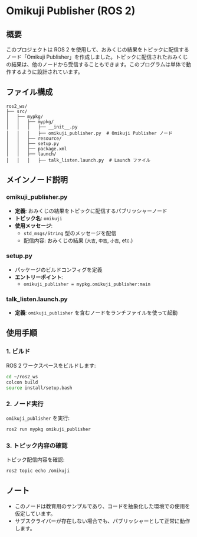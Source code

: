 # Omikuji Publisher (ROS 2)

## 概要
このプロジェクトは ROS 2 を使用して、おみくじの結果をトピックに配信するノード「Omikuji Publisher」を作成しました。トピックに配信されたおみくじの結果は、他のノードから受信することもできます。このプログラムは単体で動作するように設計されています。

## ファイル構成

```
ros2_ws/
├── src/
│   ├── mypkg/
│   │   ├── mypkg/
│   │   │   ├── __init__.py
│   │   │   ├── omikuji_publisher.py  # Omikuji Publisher ノード
│   │   ├── resource/
│   │   ├── setup.py
│   │   ├── package.xml
│   │   ├── launch/
│   │   │   ├── talk_listen.launch.py  # Launch ファイル
```

## メインノード説明

### omikuji_publisher.py
- **定義**: おみくじの結果をトピックに配信するパブリッシャーノード
- **トピック名**: `omikuji`
- **使用メッセージ**:
  - `std_msgs/String` 型のメッセージを配信
  - 配信内容: おみくじの結果 (`大吉`, `中吉`, `小吉`, etc.)

### setup.py
- パッケージのビルドコンフィグを定義
- **エントリーポイント**:
  - `omikuji_publisher = mypkg.omikuji_publisher:main`

### talk_listen.launch.py
- **定義**: `omikuji_publisher` を含むノードをランチファイルを使って起動

## 使用手順

### 1. ビルド
ROS 2 ワークスペースをビルドします:
```bash
cd ~/ros2_ws
colcon build
source install/setup.bash
```

### 2. ノード実行
`omikuji_publisher` を実行:
```bash
ros2 run mypkg omikuji_publisher
```

### 3. トピック内容の確認
トピック配信内容を確認:
```bash
ros2 topic echo /omikuji
```

## ノート
- このノードは教育用のサンプルであり、コードを抽象化した環境での使用を仮定しています。
- サブスクライバーが存在しない場合でも、パブリッシャーとして正常に動作します。

